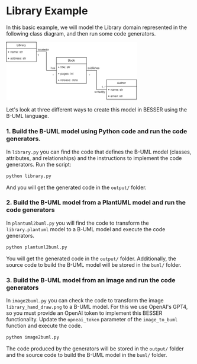 # Library Example

In this basic example, we will model the Library domain represented in the following class diagram, and then 
run some code generators.

<img src="/examples/library/library_class_diagram.jpg" alt="WWTP" style="height: 70%; width:70%;"/>

Let's look at three different ways to create this model in BESSER using the B-UML language.

### 1. Build the B-UML model using Python code and run the code generators.

In `library.py` you can find the code that defines the B-UML model (classes, attributes, and relationships) and the instructions to implement the code generators. Run the script:

```sh
python library.py
```

And you will get the generated code in the `output/` folder.

### 2. Build the B-UML model from a PlantUML model and run the code generators

In `plantuml2buml.py` you will find the code to transform the `library.plantuml` model to a B-UML model and execute the code generators.

```sh
python plantuml2buml.py
```

You will get the generated code in the `output/` folder. Additionally, the source code to build the B-UML model will be stored in the `buml/` folder.

### 3. Build the B-UML model from an image and run the code generators

In `image2buml.py` you can check the code to transform the image `library_hand_draw.png` to a B-UML model. For this we use OpenAI's GPT4, so you must provide an OpenAI token to implement this BESSER functionality. Update the `opneai_token` parameter of the `image_to_buml` function and execute the code.

```sh
python image2buml.py
```

The code produced by the generators will be stored in the `output/` folder and the source code to build the B-UML model in the `buml/` folder.
